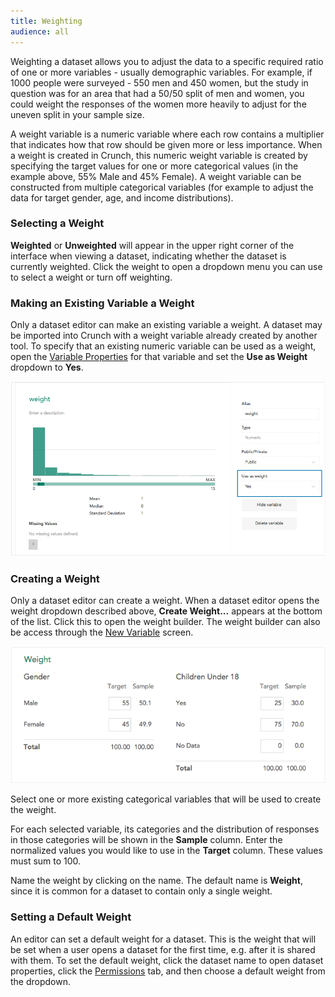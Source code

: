 ```yaml
---
title: Weighting
audience: all
---
```


Weighting a dataset allows you to adjust the data to a specific required ratio of one or more variables - usually demographic variables. For example, if 1000 people were surveyed - 550 men and 450 women, but the study in question was for an area that had a 50/50 split of men and women, you could weight the responses of the women more heavily to adjust for the uneven split in your sample size.

A weight variable is a numeric variable where each row contains a multiplier that indicates how that row should be given more or less importance. When a weight is created in Crunch, this numeric weight variable is created by specifying the target values for one or more categorical values (in the example above, 55% Male and 45% Female). A weight variable can be constructed from multiple categorical variables (for example to adjust the data for target gender, age, and income distributions).

### Selecting a Weight

**Weighted** or **Unweighted** will appear in the upper right corner of the interface when viewing a dataset, indicating whether the dataset is currently weighted. Click the weight to open a dropdown menu you can use to select a weight or turn off weighting.

### Making an Existing Variable a Weight

Only a dataset editor can make an existing variable a weight. A dataset may be imported into Crunch with a weight variable already created by another tool. To specify that an existing numeric variable can be used as a weight, open the [Variable Properties](crunch_variable-properties.html) for that variable and set the **Use as Weight** dropdown to **Yes**.

![](images/UseAsWeight.png)

### Creating a Weight

Only a dataset editor can create a weight. When a dataset editor opens the weight dropdown described above, **Create Weight...** appears at the bottom of the list. Click this to open the weight builder. The weight builder can also be access through the [New Variable](crunch_creating-variables.html) screen.

![](images/CreateWeight.png)

Select one or more existing categorical variables that will be used to create the weight.

For each selected variable, its categories and the distribution of responses in those categories will be shown in the **Sample** column. Enter the normalized values you would like to use in the **Target** column. These values must sum to 100.

Name the weight by clicking on the name. The default name is **Weight**, since it is common for a dataset to contain only a single weight.

### Setting a Default Weight

An editor can set a default weight for a dataset. This is the weight that will be set when a user opens a dataset for the first time, e.g. after it is shared with them. To set the default weight, click the dataset name to open dataset properties, click the [Permissions](crunch_permissions-and-defaults.html) tab, and then choose a default weight from the dropdown.
